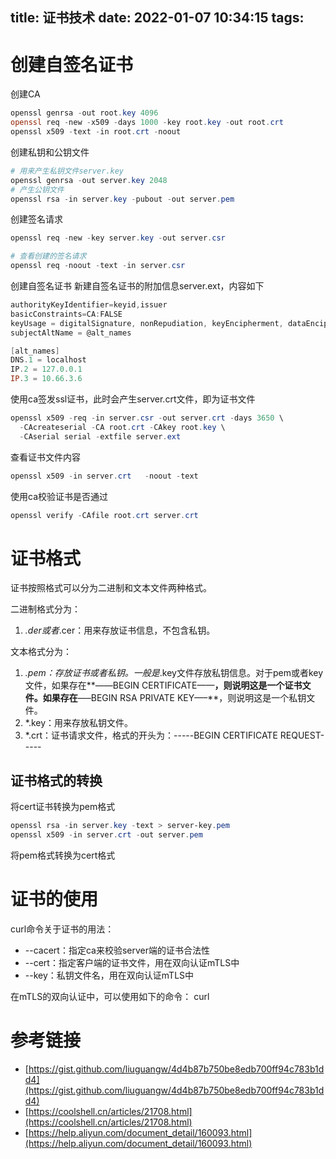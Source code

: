 title: 证书技术
date: 2022-01-07 10:34:15
tags:
---
# 创建自签名证书
创建CA
```powershell
openssl genrsa -out root.key 4096
openssl req -new -x509 -days 1000 -key root.key -out root.crt
openssl x509 -text -in root.crt -noout
```
创建私钥和公钥文件
```powershell
# 用来产生私钥文件server.key
openssl genrsa -out server.key 2048
# 产生公钥文件
openssl rsa -in server.key -pubout -out server.pem
```
创建签名请求
```powershell
openssl req -new -key server.key -out server.csr

# 查看创建的签名请求
openssl req -noout -text -in server.csr
```
创建自签名证书
新建自签名证书的附加信息server.ext，内容如下
```powershell
authorityKeyIdentifier=keyid,issuer
basicConstraints=CA:FALSE
keyUsage = digitalSignature, nonRepudiation, keyEncipherment, dataEncipherment
subjectAltName = @alt_names

[alt_names]
DNS.1 = localhost
IP.2 = 127.0.0.1
IP.3 = 10.66.3.6
```

使用ca签发ssl证书，此时会产生server.crt文件，即为证书文件
```powershell
openssl x509 -req -in server.csr -out server.crt -days 3650 \
  -CAcreateserial -CA root.crt -CAkey root.key \
  -CAserial serial -extfile server.ext
```

查看证书文件内容
```powershell
openssl x509 -in server.crt   -noout -text
```

使用ca校验证书是否通过
```powershell
openssl verify -CAfile root.crt server.crt
```

# 证书格式
证书按照格式可以分为二进制和文本文件两种格式。

二进制格式分为：

1. *.der或者*.cer：用来存放证书信息，不包含私钥。

文本格式分为：

1. *.pem：存放证书或者私钥。一般是*.key文件存放私钥信息。对于pem或者key文件，如果存在**——BEGIN CERTIFICATE——**，则说明这是一个证书文件。如果存在**—–BEGIN RSA PRIVATE KEY—–**，则说明这是一个私钥文件。
2. *.key：用来存放私钥文件。
3. *.crt：证书请求文件，格式的开头为：-----BEGIN CERTIFICATE REQUEST-----

## 证书格式的转换
将cert证书转换为pem格式
```powershell
openssl rsa -in server.key -text > server-key.pem
openssl x509 -in server.crt -out server.pem
```
将pem格式转换为cert格式

# 证书的使用
curl命令关于证书的用法：

- --cacert：指定ca来校验server端的证书合法性
- --cert：指定客户端的证书文件，用在双向认证mTLS中
- --key：私钥文件名，用在双向认证mTLS中

在mTLS的双向认证中，可以使用如下的命令： curl

# 参考链接
- [https://gist.github.com/liuguangw/4d4b87b750be8edb700ff94c783b1dd4](https://gist.github.com/liuguangw/4d4b87b750be8edb700ff94c783b1dd4)
- [https://coolshell.cn/articles/21708.html](https://coolshell.cn/articles/21708.html)
- [https://help.aliyun.com/document_detail/160093.html](https://help.aliyun.com/document_detail/160093.html)

